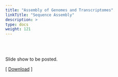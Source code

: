```yaml
---
title: "Assembly of Genomes and Transcriptomes"
linkTitle: "Sequence Assembly"
description: >
type: docs
weight: 121
---
```


<br></br>

Slide show to be posted.

[ [Download](...) ]




